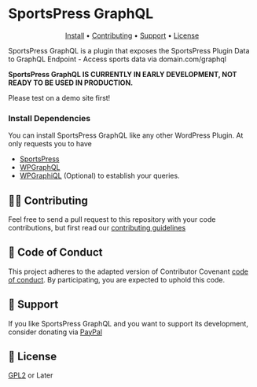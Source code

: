 # SportsPress GraphQL

<p align="center">
    <a href="#-install">Install</a> •
    <a href="#-contributing">Contributing</a> •
    <a href="#-support">Support</a> •
    <a href="#-license">License</a>
</p>

SportsPress GraphQL is a plugin that exposes the SportsPress Plugin Data to GraphQL Endpoint - Access sports data via domain.com/graphql

**SportsPress GraphQL IS CURRENTLY IN EARLY DEVELOPMENT, NOT READY TO BE USED IN PRODUCTION.**

Please test on a demo site first!

### Install Dependencies

You can install SportsPress GraphQL like any other WordPress Plugin. At only requests you to have

 - [SportsPress](https://wordpress.org/plugins/sportspress)
 - [WPGraphQL](https://github.com/wp-graphql/wp-graphql)
 - [WPGraphiQL](https://github.com/wp-graphql/wp-graphiql) (Optional) to establish your queries.

## 👨‍💻 Contributing

Feel free to send a pull request to this repository with your code contributions, but first read our [contributing guidelines](.github/CONTRIBUTING.md)

## 📌 Code of Conduct

This project adheres to the adapted version of Contributor Covenant [code of conduct](.github/CODE_OF_CONDUCT.md). By participating, you are expected to uphold this code.

## 🎉 Support

If you like SportsPress GraphQL and you want to support its development, consider donating via [PayPal](https://paypal.me/bahiirwa) 

## 📜 License
[GPL2](http://www.gnu.org/licenses/gpl-2.0.txt) or Later